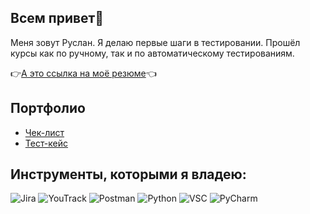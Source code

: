 ##  Всем привет👋

Меня зовут Руслан. Я делаю первые шаги в тестировании. Прошёл курсы как по ручному, так и по автоматическому тестированиям.


👉[А это ссылка на моё резюме](https://hh.ru/resume/12989c53ff09b401910039ed1f45743449314c)👈
 
## Портфолио

* [Чек-лист](Чек-лист.xlsx)
* [Тест-кейс](Тестовое.xlsx)
## Инструменты, которыми я владею:



![Jira](https://github.com/user-attachments/assets/68d39317-76c5-40a2-b561-d8cd09abe5f1)
![YouTrack](https://github.com/user-attachments/assets/966e3ab4-9b03-4d6e-958d-00beb8702292)
![Postman](https://github.com/user-attachments/assets/4e5f2108-9649-4a8f-aedc-a7c1ca2ccd8b)
![Python](https://github.com/user-attachments/assets/e405908b-e18d-42e1-ab1b-85231509b86c)
![VSC](https://github.com/user-attachments/assets/e9629bae-dd51-4b60-9e63-c1e28fb681ef)
![PyCharm](https://github.com/user-attachments/assets/20590b32-a98b-4b03-bbe2-3b94492abd4d)



